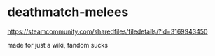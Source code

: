 # deathmatch-melees

https://steamcommunity.com/sharedfiles/filedetails/?id=3169943450

made for just a wiki, fandom sucks
